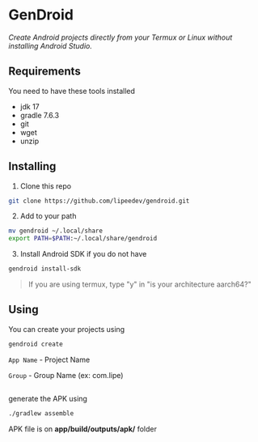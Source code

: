 # GenDroid
_Create Android projects directly from your Termux or Linux without installing Android Studio._

## Requirements 
You need to have these tools installed 
- jdk 17
- gradle 7.6.3
- git
- wget
- unzip

##

## Installing 
1. Clone this repo
```sh
git clone https://github.com/lipeedev/gendroid.git
```

2. Add to your path
```sh
mv gendroid ~/.local/share
export PATH=$PATH:~/.local/share/gendroid
```

3. Install Android SDK if you do not have
```sh
gendroid install-sdk
```

> If you are using termux, type "y" in "is your architecture aarch64?"


##

## Using 

You can create your projects using 
```sh
gendroid create
```

`App Name` - Project Name 


`Group` - Group Name (ex: com.lipe)

##

generate the APK using
```sh
./gradlew assemble
```

APK file is on **app/build/outputs/apk/** folder
